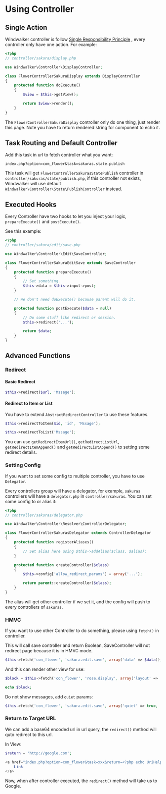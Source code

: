 # Using Controller

## Single Action

Windwalker controller is follow [Single Responsibility Principle](http://en.wikipedia.org/wiki/Single_responsibility_principle)
, every controller only have one action. For example:

``` php
<?php
// controller/sakura/display.php

use Windwalker\Controller\DisplayController;

class FlowerControllerSakuraDisplay extends DisplayController
{
    protected function doExecute()
    {
        $view = $this->getView();

        return $view->render();
    }
}
```

The `FlowerControllerSakuraDisplay` controller only do one thing, just render this page.
Note you have to return rendered string for component to echo it.

## Task Routing and Default Controller

Add this task in url to fetch controller what you want:

```
index.php?option=com_flower&task=sakuras.state.publish
```

This task will get `FlowerControllerSakurasStatePublish` controller in `controller/sakuras/state/publish.php`,
if this controller not exists, Windwalker will use default `Windwalker\Controller\State\PublishController` instead.

## Executed Hooks

Every Controller have two hooks to let you inject your logic, `prepareExecute()` and `postExecute()`.

See this example:

``` php
<?php
// controller/sakura/edit/save.php

use Windwalker\Controller\Edit\SaveController;

class FlowerControllerSakuraEditSave extends SaveController
{
    protected function prepareExecute()
    {
        // Set something.
        $this->data = $this->input->post;
    }

    // We don't need doExecute() because parent will do it.

    protected function postExecute($data = null)
    {
        // Do some stuff like redirect or session.
        $this->redirect('...');

        return $data;
    }
}
```

## Advanced Functions

### Redirect

#### Basic Redirect

``` php
$this->redirect($url, 'Mssage');
```

#### Redirect to Item or List

You have to extend `AbstractRedirectController` to use these features.

``` php
$this->redirectToItem($id, 'id', 'Mssage');
```

``` php
$this->redirectToList('Mssage');
```

You can use `getRedirectItemUrl()`, `getRedirectListUrl`, `getRedirectItemAppend()` and `getRedirectListAppend()`
to setting some redirect details.

### Setting Config

If you want to set some config to multiple controller, you have to use `Delegator`.

Every controllers group will have a delegator, for example, `sakuras` controllers will have a `delegator.php` in `controller/sakuras`.
You can set some config to or alias it:

``` php
<?php
// controller/sakuras/delegator.php

use Windwalker\Controller\Resolver\ControllerDelegator;

class FlowerControllerSakurasDelegator extends ControllerDelegator
{
	protected function registerAliases()
	{
	    // Set alias here using $this->addAlias($class, $alias);
	}

	protected function createController($class)
	{
	    $this->config['allow_redirect_params'] = array('...');

		return parent::createController($class);
	}
}

```

The alias will get other controller if we set it, and the config will push to every controllers of `sakuras`.

### HMVC

If you want to use other Controller to do something, please using `fetch()` in controller.

This will call save controller and return Boolean, SaveController will not redirect page because it is in HMVC mode.

``` php
$this->fetch('con_flower', 'sakura.edit.save', array('data' => $data));
```

And this can render other view for use:

``` php
$block = $this->fetch('con_flower', 'rose.display', array('layout' => 'foo'));

echo $block;
```

Do not show messages, add `quiet` params:

``` php
$this->fetch('con_flower', 'sakura.edit.save', array('quiet' => true, 'data' => $data));
```

### Return to Target URL

We can add a base64 encoded url in url query, the `redirect()` method will quto redirect to this url.

In View:

``` php
$return = 'http://google.com';

<a href="index.php?option=com_flower&task=xxx&return=<?php echo UriHelper::base64('encode', $return);?>">
    Link
</a>
```

Now, when after controller executed, the `redirect()` method will take us to Google.




